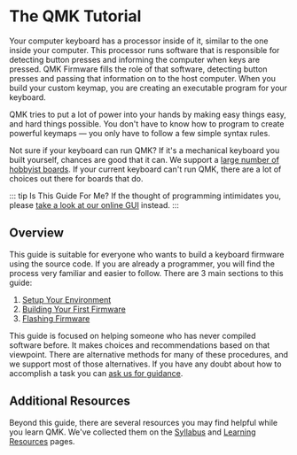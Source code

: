# The QMK Tutorial

Your computer keyboard has a processor inside of it, similar to the one inside your computer. This processor runs software that is responsible for detecting button presses and informing the computer when keys are pressed. QMK Firmware fills the role of that software, detecting button presses and passing that information on to the host computer. When you build your custom keymap, you are creating an executable program for your keyboard.

QMK tries to put a lot of power into your hands by making easy things easy, and hard things possible. You don't have to know how to program to create powerful keymaps — you only have to follow a few simple syntax rules.

Not sure if your keyboard can run QMK? If it's a mechanical keyboard you built yourself, chances are good that it can. We support a [large number of hobbyist boards](https://qmk.fm/keyboards/). If your current keyboard can't run QMK, there are a lot of choices out there for boards that do.

::: tip Is This Guide For Me?
If the thought of programming intimidates you, please [take a look at our online GUI](newbs_building_firmware_configurator) instead.
:::

## Overview

This guide is suitable for everyone who wants to build a keyboard firmware using the source code. If you are already a programmer, you will find the process very familiar and easier to follow. There are 3 main sections to this guide:

1. [Setup Your Environment](newbs_getting_started)
2. [Building Your First Firmware](newbs_building_firmware)
3. [Flashing Firmware](newbs_flashing)

This guide is focused on helping someone who has never compiled software before. It makes choices and recommendations based on that viewpoint. There are alternative methods for many of these procedures, and we support most of those alternatives. If you have any doubt about how to accomplish a task you can [ask us for guidance](support).

## Additional Resources

Beyond this guide, there are several resources you may find helpful while you learn QMK. We've collected them on the [Syllabus](syllabus) and [Learning Resources](newbs_learn_more_resources) pages.
